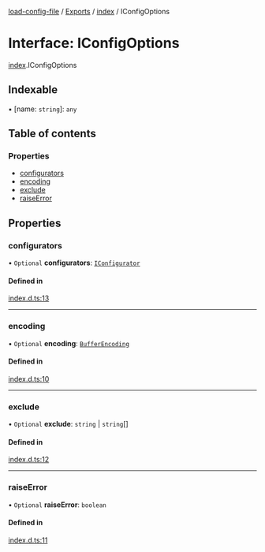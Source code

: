 [load-config-file](../README.md) / [Exports](../modules.md) / [index](../modules/index.md) / IConfigOptions

# Interface: IConfigOptions

[index](../modules/index.md).IConfigOptions

## Indexable

▪ [name: `string`]: `any`

## Table of contents

### Properties

- [configurators](index.IConfigOptions.md#configurators)
- [encoding](index.IConfigOptions.md#encoding)
- [exclude](index.IConfigOptions.md#exclude)
- [raiseError](index.IConfigOptions.md#raiseerror)

## Properties

### configurators

• `Optional` **configurators**: [`IConfigurator`](index.IConfigurator.md)

#### Defined in

[index.d.ts:13](https://github.com/snowyu/load-config-file.js/blob/fb8f4e7a409bb557ea8541e7cf8678f7d13947e6/src/index.d.ts#L13)

___

### encoding

• `Optional` **encoding**: [`BufferEncoding`](../modules/index.md#bufferencoding)

#### Defined in

[index.d.ts:10](https://github.com/snowyu/load-config-file.js/blob/fb8f4e7a409bb557ea8541e7cf8678f7d13947e6/src/index.d.ts#L10)

___

### exclude

• `Optional` **exclude**: `string` \| `string`[]

#### Defined in

[index.d.ts:12](https://github.com/snowyu/load-config-file.js/blob/fb8f4e7a409bb557ea8541e7cf8678f7d13947e6/src/index.d.ts#L12)

___

### raiseError

• `Optional` **raiseError**: `boolean`

#### Defined in

[index.d.ts:11](https://github.com/snowyu/load-config-file.js/blob/fb8f4e7a409bb557ea8541e7cf8678f7d13947e6/src/index.d.ts#L11)
